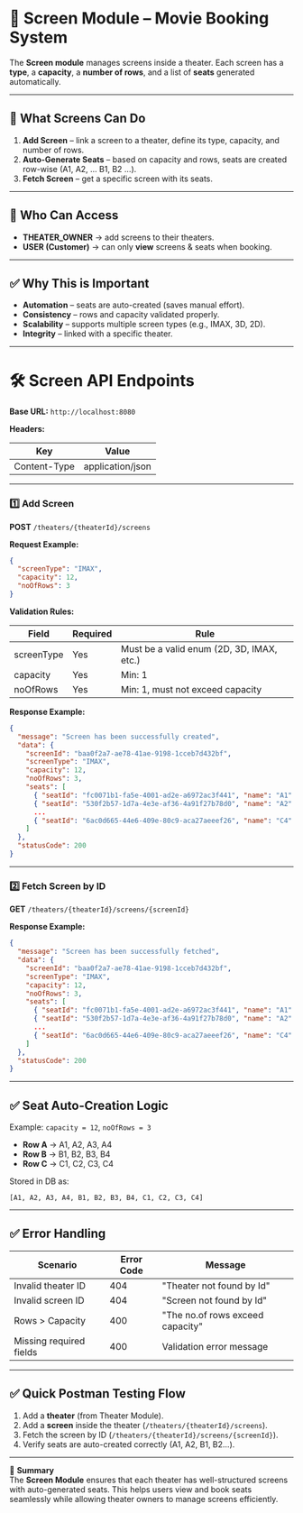 # 🎥 Screen Module – Movie Booking System

The **Screen module** manages screens inside a theater. Each screen has a **type**, a **capacity**, a **number of rows**, and a list of **seats** generated automatically.

---

## 🔹 What Screens Can Do

1. **Add Screen** – link a screen to a theater, define its type, capacity, and number of rows.
2. **Auto-Generate Seats** – based on capacity and rows, seats are created row-wise (A1, A2, … B1, B2 …).
3. **Fetch Screen** – get a specific screen with its seats.

---

## 🔹 Who Can Access

* **THEATER_OWNER** → add screens to their theaters.
* **USER (Customer)** → can only **view** screens & seats when booking.

---

## ✅ Why This is Important

* **Automation** – seats are auto-created (saves manual effort).
* **Consistency** – rows and capacity validated properly.
* **Scalability** – supports multiple screen types (e.g., IMAX, 3D, 2D).
* **Integrity** – linked with a specific theater.

---

# 🛠 Screen API Endpoints

**Base URL:** `http://localhost:8080`

**Headers:**

| Key          | Value            |
| ------------ | ---------------- |
| Content-Type | application/json |

---

### 1️⃣ Add Screen

**POST** `/theaters/{theaterId}/screens`

**Request Example:**

```json
{
  "screenType": "IMAX",
  "capacity": 12,
  "noOfRows": 3
}
```

**Validation Rules:**

| Field       | Required | Rule                         |
| ----------- | -------- | ---------------------------- |
| screenType  | Yes      | Must be a valid enum (2D, 3D, IMAX, etc.) |
| capacity    | Yes      | Min: 1                       |
| noOfRows    | Yes      | Min: 1, must not exceed capacity |

**Response Example:**

```json
{
  "message": "Screen has been successfully created",
  "data": {
    "screenId": "baa0f2a7-ae78-41ae-9198-1cceb7d432bf",
    "screenType": "IMAX",
    "capacity": 12,
    "noOfRows": 3,
    "seats": [
      { "seatId": "fc0071b1-fa5e-4001-ad2e-a6972ac3f441", "name": "A1" },
      { "seatId": "530f2b57-1d7a-4e3e-af36-4a91f27b78d0", "name": "A2" },
      ...
      { "seatId": "6ac0d665-44e6-409e-80c9-aca27aeeef26", "name": "C4" }
    ]
  },
  "statusCode": 200
}
```

---

### 2️⃣ Fetch Screen by ID

**GET** `/theaters/{theaterId}/screens/{screenId}`

**Response Example:**

```json
{
  "message": "Screen has been successfully fetched",
  "data": {
    "screenId": "baa0f2a7-ae78-41ae-9198-1cceb7d432bf",
    "screenType": "IMAX",
    "capacity": 12,
    "noOfRows": 3,
    "seats": [
      { "seatId": "fc0071b1-fa5e-4001-ad2e-a6972ac3f441", "name": "A1" },
      { "seatId": "530f2b57-1d7a-4e3e-af36-4a91f27b78d0", "name": "A2" },
      ...
      { "seatId": "6ac0d665-44e6-409e-80c9-aca27aeeef26", "name": "C4" }
    ]
  },
  "statusCode": 200
}
```

---

## ✅ Seat Auto-Creation Logic

Example: `capacity = 12`, `noOfRows = 3`

- **Row A** → A1, A2, A3, A4
- **Row B** → B1, B2, B3, B4
- **Row C** → C1, C2, C3, C4

Stored in DB as:

```
[A1, A2, A3, A4, B1, B2, B3, B4, C1, C2, C3, C4]
```

---

## ✅ Error Handling

| Scenario                                  | Error Code | Message                          |
| ----------------------------------------- | ---------- | -------------------------------- |
| Invalid theater ID                        | 404        | "Theater not found by Id"        |
| Invalid screen ID                         | 404        | "Screen not found by Id"         |
| Rows > Capacity                           | 400        | "The no.of rows exceed capacity" |
| Missing required fields                   | 400        | Validation error message          |

---

## ✅ Quick Postman Testing Flow

1. Add a **theater** (from Theater Module).
2. Add a **screen** inside the theater (`/theaters/{theaterId}/screens`).
3. Fetch the screen by ID (`/theaters/{theaterId}/screens/{screenId}`).
4. Verify seats are auto-created correctly (A1, A2, B1, B2…).

---

📌 **Summary**  
The **Screen Module** ensures that each theater has well-structured screens with auto-generated seats. This helps users view and book seats seamlessly while allowing theater owners to manage screens efficiently.
